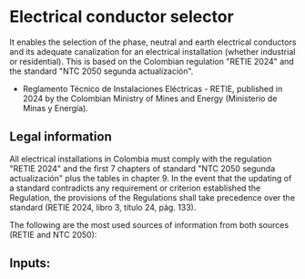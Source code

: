 # Electrical conductor selector

It enables the selection of the phase, neutral and earth electrical conductors and its adequate canalization for
an electrical installation (whether industrial or residential). This is based on the Colombian regulation "RETIE 2024"
and the standard "NTC 2050 segunda actualización".

- Reglamento Técnico de Instalaciones Eléctricas - RETIE, published in 2024 by the Colombian Ministry of Mines and Energy (Ministerio de Minas y Energía).

## Legal information

All electrical installations in Colombia must comply with the regulation "RETIE 2024" and the first 7 chapters of
standard "NTC 2050 segunda actualización" plus the tables in chapter 9. In the event that the updating of a standard
contradicts any requirement or criterion established the Regulation, the provisions of the Regulations shall take
precedence over the standard (RETIE 2024, libro 3, título 24, pág. 133).

The following are the most used sources of information from both sources (RETIE and NTC 2050):

## Inputs:
